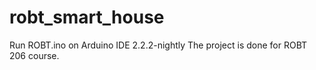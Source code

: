 # robt_smart_house

Run ROBT.ino on Arduino IDE 2.2.2-nightly
The project is done for ROBT 206 course. 
